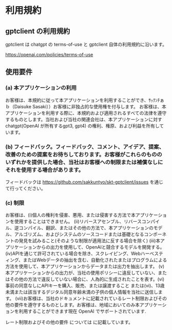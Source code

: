 # 利用規約

## gptclient の利用規約

gptclient は chatgpt の terms-of-use と gptclient 自体の利用規約に沿います。

https://openai.com/policies/terms-of-use

## 使用要件

### (a) 本アプリケーションの利用
お客様は、本規約に従って本アプリケーションを利用することができ、ｻｯｸﾝﾁぁｂ（Daisuke Sasaki））お客様に非独占的な使用権を付与します。
お客様は、本アプリケーションを利用する際に、本規約および適用されるすべての法律を遵守するものとします。当社および当社の関連会社は、本アプリケーションに対すchatgpt(OpenAI が所有するgpt3, gpt4) の権利、権原、および利益を所有しています。

### (b) フィードバック。フィードバック、コメント、アイデア、提案、改善のための提案をお待ちしております。お客様がこれらのもののいずれかを提供した場合、当社はお客様への制限または補償なしにそれを使用する場合があります。
フィードバックは https://github.com/sakkuntyo/skt-gptclient/issues を通じて行ってください。

### (c) 制限

お客様は、(i)個人の権利を侵害、悪用、または侵害する方法で本アプリケーションを使用することはできません。
(ii)リバースアセンブル、リバースコンパイル、逆コンパイル、翻訳、またはその他の方法で、本アプリケーションのモデル、アルゴリズム、およびシステムのソースコードまたは基礎となるコンポーネントの発見を試みること(そのような制限が適用法に反する場合を除く)
(iii)本アプリケーションからの出力を使用して、OpenAIと競合するモデルを開発する。
(iv)APIを通じて許可されている場合を除き、スクレイピング、Webハーベスティング、またはWebデータの抽出を含む、自動化されたまたはプログラムによる方法を使用して、本アプリケーションからデータまたは出力を抽出します。
(v)本アプリケーションからの出力が、当社の使用ポリシーに違反していない、またはその他の方法で違反していない場合に、人為的に生成されたことを表す。(vi)事前の同意なしにAPIキーを購入、販売、または譲渡すること
または(vi)、13歳未満または該当するデジタル同意年齢未満の子供の個人情報を当社に送信します。
(vii)お客様は、当社のドキュメントに記載されているレート制限およびその他の要件を遵守するものとします。お客様は、地域においてのみ本アプリケーションを利用することができます現在 OpenAI でサポートされています.

レート制限およびその他の要件 については  に記載しています。
